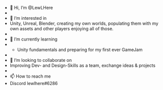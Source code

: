 - 👋 Hi, I’m @LewLHere
- 
- 👀 I’m interested in
- Unity, Unreal, Blender, creating my own worlds, populating them with my own assets and other players enjoying all of those.
- 
- 🌱 I’m currently learning
- - Unity fundamentals and preparing for my first ever GameJam
- 
- 💞️ I’m looking to collaborate on
- Improving Dev- and Design-Skills as a team, exchange ideas & projects
- 
- 📫 How to reach me
- Discord lewlhere#6286

<!---
LewLHere/LewLHere is a ✨ special ✨ repository because its `README.md` (this file) appears on your GitHub profile.
You can click the Preview link to take a look at your changes.
--->
